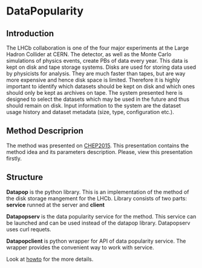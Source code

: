 # DataPopularity

## Introduction
The LHCb collaboration is one of the four major experiments at the Large Hadron Collider at CERN. The detector, as well as the Monte Carlo simulations of physics events, create PBs of data every year. This data is kept on disk and tape storage systems. Disks are used for storing data used by physicists for analysis. They are much faster than tapes, but are way more expensive and hence disk space is limited. Therefore it is highly important to identify which datasets should be kept on disk and which ones should only be kept as archives on tape. The system presented here is designed to select the datasets which may be used in the future
and thus should remain on disk. Input information to the system are the dataset usage history and dataset metadata (size, type, configuration etc.).

## Method Descriprion
The method was presented on [CHEP2015](https://indico.cern.ch/event/304944/session/3/contribution/303/attachments/578882/797086/DataPopularityPresentation.pdf). This presentation contains the method idea and its parameters description. Please, view this presentation firstly.

## Structure
**Datapop** is the python library. This is an implementation of the method of the disk storage mangement for the LHCb. Library consists of two parts: **service** runned at the server and **client**

**Datapopserv** is the data popularity service for the method. 
This service can be launched and can be used instead of the datapop library. Datapopserv uses curl requets.

**Datapopclient** is python wrapper for API of data popularity service. The wrapper provides the convenient way to work with service.

Look at [howto](https://github.com/yandexdataschool/DataPopularity/tree/master/howto) for the more details.
